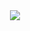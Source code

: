 <div align="center">
<img src="https://moe-counter.glitch.me/get/@:trulyheartless?theme=rule34">
</div>
